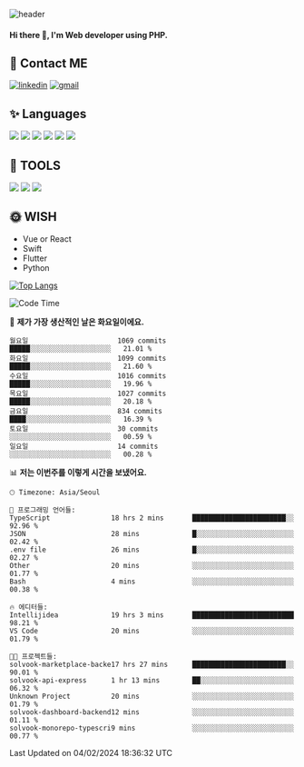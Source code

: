 ![header](https://capsule-render.vercel.app/api?type=waving&color=auto&height=300&section=header&text=Elin&fontSize=90&animation=twinkling)

#### Hi there 👋, I'm <b>Web developer</b> using PHP. ####

<!--
- 🔭 I’m currently working on Uniwill
- 🌱 I’m currently learning Vue or React or Python.
-->

<!---#### I am PHP developer --->

## 💌 Contact ME ###
[<img src='https://img.shields.io/badge/-EunjiKo-%230A66C2?style=flat-square&logo=LinkedIn&logoColor=white' alt='linkedin'>](https://www.linkedin.com/in/https://www.linkedin.com/in/eunji-ko-00a907164//)  [<img src='https://img.shields.io/badge/-einee214%40gmail.com-%23EA4335?style=flat-square&logo=Gmail&logoColor=white' alt='gmail'>](einee214@gmail.com)  


## ✨ Languages
<img src='https://img.shields.io/badge/-PHP-%23777BB4?style=for-the-badge&logo=PHP&logoColor=white'> <img src='https://img.shields.io/badge/-Laravel-%23FF2D20?style=for-the-badge&logo=Laravel&logoColor=white'> <img src='https://img.shields.io/badge/Jquery-%230769AD?style=for-the-badge&logo=Jquery&logoColor=white'> <img src='https://img.shields.io/badge/CSS3-%231572B6?style=for-the-badge&logo=CSS3&logoColor=white'> <img src='https://img.shields.io/badge/Bootstrap-%237952B3?style=for-the-badge&logo=Bootstrap&logoColor=white' > <img src='https://img.shields.io/badge/MySQL-%234479A1?style=for-the-badge&logo=MySQL&logoColor=white' >

## 🌷 TOOLS
<img src='https://img.shields.io/badge/PHPSTORM-%23000000?style=for-the-badge&logo=PhpStorm&logoColor=white' > <img src='https://img.shields.io/badge/GitLab-%23FCA121?style=for-the-badge&logo=GitLab&logoColor=white' > <img src='https://img.shields.io/badge/GitHub-%23181717?style=for-the-badge&logo=GitHub&logoColor=white'>


## 🌞 WISH
- Vue or React
- Swift
- Flutter
- Python


[![Top Langs](https://github-readme-stats.vercel.app/api/top-langs/?username=ein214&layout=compact)](https://github.com/anuraghazra/github-readme-stats)

<!--START_SECTION:waka-->
![Code Time](http://img.shields.io/badge/Code%20Time-3%2C234%20hrs%2038%20mins-blue)

📅 **제가 가장 생산적인 날은 화요일이에요.** 

```text
월요일                      1069 commits        █████░░░░░░░░░░░░░░░░░░░░   21.01 % 
화요일                      1099 commits        █████░░░░░░░░░░░░░░░░░░░░   21.60 % 
수요일                      1016 commits        █████░░░░░░░░░░░░░░░░░░░░   19.96 % 
목요일                      1027 commits        █████░░░░░░░░░░░░░░░░░░░░   20.18 % 
금요일                      834 commits         ████░░░░░░░░░░░░░░░░░░░░░   16.39 % 
토요일                      30 commits          ░░░░░░░░░░░░░░░░░░░░░░░░░   00.59 % 
일요일                      14 commits          ░░░░░░░░░░░░░░░░░░░░░░░░░   00.28 % 
```


📊 **저는 이번주를 이렇게 시간을 보냈어요.** 

```text
🕑︎ Timezone: Asia/Seoul

💬 프로그래밍 언어들: 
TypeScript               18 hrs 2 mins       ███████████████████████░░   92.96 % 
JSON                     28 mins             █░░░░░░░░░░░░░░░░░░░░░░░░   02.42 % 
.env file                26 mins             █░░░░░░░░░░░░░░░░░░░░░░░░   02.27 % 
Other                    20 mins             ░░░░░░░░░░░░░░░░░░░░░░░░░   01.77 % 
Bash                     4 mins              ░░░░░░░░░░░░░░░░░░░░░░░░░   00.38 % 

🔥 에디터들: 
Intellijidea             19 hrs 3 mins       █████████████████████████   98.21 % 
VS Code                  20 mins             ░░░░░░░░░░░░░░░░░░░░░░░░░   01.79 % 

🐱‍💻 프로젝트들: 
solvook-marketplace-backe17 hrs 27 mins      ███████████████████████░░   90.01 % 
solvook-api-express      1 hr 13 mins        ██░░░░░░░░░░░░░░░░░░░░░░░   06.32 % 
Unknown Project          20 mins             ░░░░░░░░░░░░░░░░░░░░░░░░░   01.79 % 
solvook-dashboard-backend12 mins             ░░░░░░░░░░░░░░░░░░░░░░░░░   01.11 % 
solvook-monorepo-typescri9 mins              ░░░░░░░░░░░░░░░░░░░░░░░░░   00.77 % 
```


 Last Updated on 04/02/2024 18:36:32 UTC
<!--END_SECTION:waka-->

<!---![GitHub stats](https://github-readme-stats.vercel.app/api?username=ein214&show_icons=true&theme=dracula)  --->




